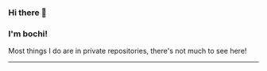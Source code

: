 ### Hi there 👋
### I'm bochi!
Most things I do are in private repositories, there's not much to see here!
<br />

---

